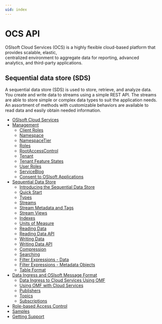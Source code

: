 ```yaml
---
uid: index
---
```


OCS API
=======

OSIsoft Cloud Services (OCS) is a highly flexible cloud-based platform that provides scalable, elastic,  
centralized environment to aggregate data for reporting, advanced analytics, and third-party applications.

Sequential data store (SDS)
---------------------------

A sequential data store (SDS) is used to store, retrieve, and analyze data. You create and write data
to streams using a simple REST API. The streams are able to store simple or
complex data types to suit the application needs. An assortment of
methods with customizable behaviors are available to read data and
easily obtain needed information.


   - [OSIsoft Cloud Services](xref:osisoftCloudServices)
   - [Management](xref:ManagementOverview)
     - [Client Roles](xref:AccountClientRole)
     - [Namespace](xref:AccountNamespace)
     - [NamespaceTier](xref:AccountNamespaceTier)
     - [Roles](xref:AccountRole)
     - [RootAccessControl](xref:AccountRootAccessControl)
     - [Tenant](xref:AccountTenant)
     - [Tenant Feature States](xref:AccountTenantFeatureState)
     - [User Roles](xref:AccountUserRole)
     - [ServiceBlog](xref:AccountServiceBlog)
	 - [Consent to OSIsoft Applications](xref:Consent)
   - [Sequential Data Store](xref:sds)
     - [Introducing the Sequential Data Store](xref:sdsIntroduction)
     - [Quick Start](xref:sdsQuickStart)
     - [Types](xref:sdsTypes)
     - [Streams](xref:sdsStreams)
     - [Stream Metadata and Tags](xref:sdsStreamExtra)
     - [Stream Views](xref:sdsViews)
     - [Indexes](xref:sdsIndexes)
     - [Units of Measure](xref:unitsOfMeasure)
     - [Reading Data](xref:sdsReadingData)
     - [Reading Data API](xref:sdsReadingDataApi)
     - [Writing Data](xref:sdsWritingData)
     - [Writing Data API](xref:sdsWritingDataApi)
     - [Compression](xref:sdsCompression)
     - [Searching](xref:sdsSearching)
     - [Filter Expressions - Data](xref:sdsFilterExpressions)
     - [Filter Expressions - Metadata Objects](xref:sdsFilterExpressionsMetadata)
     - [Table Format](xref:sdsTableFormat)
   - [Data Ingress and OSIsoft Message Format](xref:dataIngress)
     - [Data Ingress to Cloud Services Using OMF](xref:omfIngressToOCS)
     - [Using OMF with Cloud Services](xref:omfIngressSpecification)
     - [Publishers](xref:omfIngressPublishers)
     - [Topics](xref:omfIngressTopics)
     - [Subscriptions](xref:omfIngressSubsctriptions)
   - [Role-based Access Control](xref:accessControl)
   - [Samples](xref:samples)
   - [Getting Support](xref:support)
